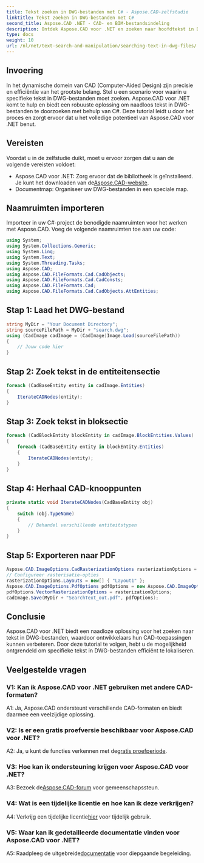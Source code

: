 ```yaml
---
title: Tekst zoeken in DWG-bestanden met C# - Aspose.CAD-zelfstudie
linktitle: Tekst zoeken in DWG-bestanden met C#
second_title: Aspose.CAD .NET - CAD- en BIM-bestandsindeling
description: Ontdek Aspose.CAD voor .NET en zoeken naar hoofdtekst in DWG-bestanden met deze stapsgewijze handleiding. Geef uw CAD-toepassingen vandaag nog een boost!
type: docs
weight: 10
url: /nl/net/text-search-and-manipulation/searching-text-in-dwg-files/
---
```

## Invoering

In het dynamische domein van CAD (Computer-Aided Design) zijn precisie en efficiëntie van het grootste belang. Stel u een scenario voor waarin u specifieke tekst in DWG-bestanden moet zoeken. Aspose.CAD voor .NET komt te hulp en biedt een robuuste oplossing om naadloos tekst in DWG-bestanden te doorzoeken met behulp van C#. Deze tutorial leidt u door het proces en zorgt ervoor dat u het volledige potentieel van Aspose.CAD voor .NET benut.

## Vereisten

Voordat u in de zelfstudie duikt, moet u ervoor zorgen dat u aan de volgende vereisten voldoet:
-  Aspose.CAD voor .NET: Zorg ervoor dat de bibliotheek is geïnstalleerd. Je kunt het downloaden van de[Aspose.CAD-website](https://releases.aspose.com/cad/net/).
- Documentmap: Organiseer uw DWG-bestanden in een speciale map.

## Naamruimten importeren

Importeer in uw C#-project de benodigde naamruimten voor het werken met Aspose.CAD. Voeg de volgende naamruimten toe aan uw code:

```csharp
using System;
using System.Collections.Generic;
using System.Linq;
using System.Text;
using System.Threading.Tasks;
using Aspose.CAD;
using Aspose.CAD.FileFormats.Cad.CadObjects;
using Aspose.CAD.FileFormats.Cad.CadConsts;
using Aspose.CAD.FileFormats.Cad;
using Aspose.CAD.FileFormats.Cad.CadObjects.AttEntities;
```

## Stap 1: Laad het DWG-bestand

```csharp
string MyDir = "Your Document Directory";
string sourceFilePath = MyDir + "search.dwg";
using (CadImage cadImage = (CadImage)Image.Load(sourceFilePath))
{
    // Jouw code hier
}
```

## Stap 2: Zoek tekst in de entiteitensectie

```csharp
foreach (CadBaseEntity entity in cadImage.Entities)
{
    IterateCADNodes(entity);
}
```

## Stap 3: Zoek tekst in bloksectie

```csharp
foreach (CadBlockEntity blockEntity in cadImage.BlockEntities.Values)
{
    foreach (CadBaseEntity entity in blockEntity.Entities)
    {
        IterateCADNodes(entity);
    }
}
```

## Stap 4: Herhaal CAD-knooppunten

```csharp
private static void IterateCADNodes(CadBaseEntity obj)
{
    switch (obj.TypeName)
    {
        // Behandel verschillende entiteitstypen
    }
}
```

## Stap 5: Exporteren naar PDF

```csharp
Aspose.CAD.ImageOptions.CadRasterizationOptions rasterizationOptions = new Aspose.CAD.ImageOptions.CadRasterizationOptions();
// Configureer rasterisatie-opties
rasterizationOptions.Layouts = new[] { "Layout1" };
Aspose.CAD.ImageOptions.PdfOptions pdfOptions = new Aspose.CAD.ImageOptions.PdfOptions();
pdfOptions.VectorRasterizationOptions = rasterizationOptions;
cadImage.Save(MyDir + "SearchText_out.pdf", pdfOptions);
```

## Conclusie

Aspose.CAD voor .NET biedt een naadloze oplossing voor het zoeken naar tekst in DWG-bestanden, waardoor ontwikkelaars hun CAD-toepassingen kunnen verbeteren. Door deze tutorial te volgen, hebt u de mogelijkheid ontgrendeld om specifieke tekst in DWG-bestanden efficiënt te lokaliseren.

## Veelgestelde vragen

### V1: Kan ik Aspose.CAD voor .NET gebruiken met andere CAD-formaten?

A1: Ja, Aspose.CAD ondersteunt verschillende CAD-formaten en biedt daarmee een veelzijdige oplossing.

### V2: Is er een gratis proefversie beschikbaar voor Aspose.CAD voor .NET?

 A2: Ja, u kunt de functies verkennen met de[gratis proefperiode](https://releases.aspose.com/).

### V3: Hoe kan ik ondersteuning krijgen voor Aspose.CAD voor .NET?

 A3: Bezoek de[Aspose.CAD-forum](https://forum.aspose.com/c/cad/19) voor gemeenschapssteun.

### V4: Wat is een tijdelijke licentie en hoe kan ik deze verkrijgen?

 A4: Verkrijg een tijdelijke licentie[hier](https://purchase.aspose.com/temporary-license/) voor tijdelijk gebruik.

### V5: Waar kan ik gedetailleerde documentatie vinden voor Aspose.CAD voor .NET?

 A5: Raadpleeg de uitgebreide[documentatie](https://reference.aspose.com/cad/net/) voor diepgaande begeleiding.